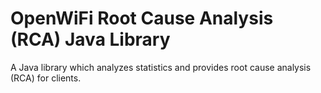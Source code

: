 # OpenWiFi Root Cause Analysis (RCA) Java Library
A Java library which analyzes statistics and provides root cause analysis (RCA) for clients.
